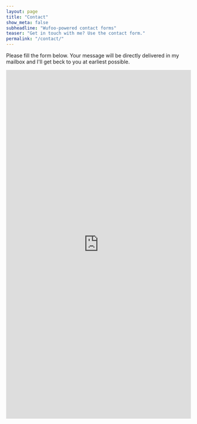 ```yaml
---
layout: page
title: "Contact"
show_meta: false
subheadline: "Wufoo-powered contact forms"
teaser: "Get in touch with me? Use the contact form."
permalink: "/contact/"
---
```

Please fill the form below. Your message will be directly delivered in my mailbox and I'll get beck to you at earliest possible.

<div class="panel">
<!--iframe width="100%" height="650" frameborder="0" scrolling="no" src="https://phlowmedia.wufoo.com/embed/z7x3k1/"></iframe-->
<iframe src="https://docs.google.com/forms/d/1vjfSuFq0HQYsfS4xLPMuz9_smdrebDU4w7O1RjOlp38/viewform?embedded=true" width="100%" height="950" frameborder="0" marginheight="0" marginwidth="0">Loading...</iframe>
</div>
